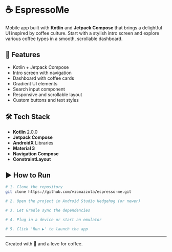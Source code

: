 # ☕ EspressoMe

Mobile app built with **Kotlin** and **Jetpack Compose** that brings a delightful UI inspired by coffee culture. Start with a stylish intro screen and explore various coffee types in a smooth, scrollable dashboard.

## 🚀 Features

- Kotlin + Jetpack Compose
- Intro screen with navigation
- Dashboard with coffee cards
- Gradient UI elements
- Search input component
- Responsive and scrollable layout
- Custom buttons and text styles

## 🛠️ Tech Stack

- **Kotlin** 2.0.0
- **Jetpack Compose** 
- **AndroidX** Libraries
- **Material 3**
- **Navigation Compose**
- **ConstraintLayout**

## ▶️ How to Run

```bash
# 1. Clone the repository
git clone https://github.com/vicmazzola/espresso-me.git

# 2. Open the project in Android Studio Hedgehog (or newer)

# 3. Let Gradle sync the dependencies

# 4. Plug in a device or start an emulator

# 5. Click 'Run ▶' to launch the app

```

---

Created with 💙 and a love for coffee.

